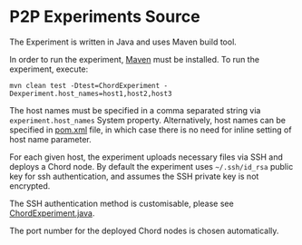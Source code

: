 # P2P Experiments Source
The Experiment is written in Java and uses Maven build tool.

In order to run the experiment, [Maven](https://maven.apache.org/download.cgi) must be installed.
To run the experiment, execute: 
    
    mvn clean test -Dtest=ChordExperiment -Dexperiment.host_names=host1,host2,host3

The host names must be specified in a comma separated string via `experiment.host_names` System property.
Alternatively, host names can be specified in [pom.xml](https://github.com/larskotthoff/recomputation-ss-paper/blob/master/Group_2/p2p_experiments/source/pom.xml#L13) file, in which case there is no need for inline setting of host name parameter.

For each given host, the experiment uploads necessary files via SSH and deploys a Chord node.
By default the experiment uses `~/.ssh/id_rsa` public key for ssh authentication, and assumes the SSH private key is not encrypted.

The SSH authentication method is customisable, please see [ChordExperiment.java](https://github.com/larskotthoff/recomputation-ss-paper/blob/master/Group_2/p2p_experiments/source/src/test/java/uk/ac/standrews/cs/emcsr2014/group_2/ChordExperiment.java#L79).

The port number for the deployed Chord nodes is chosen automatically.
